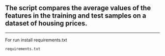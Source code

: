 ## The script compares the average values of the features in the training and test samples on a dataset of housing prices.
___
For run install requirements.txt
```bash
requirements.txt
```